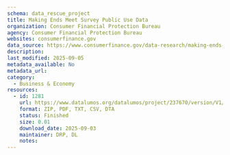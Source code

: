 ```yaml
---
schema: data_rescue_project 
title: Making Ends Meet Survey Public Use Data
organization: Consumer Financial Protection Bureau
agency: Consumer Financial Protection Bureau
websites: consumerfinance.gov
data_source: https://www.consumerfinance.gov/data-research/making-ends-meet-survey-data/public-data/
description: 
last_modified: 2025-09-05
metadata_available: No
metadata_url: 
category:
  - Business & Economy 
resources:
  - id: 1281
    url: https://www.datalumos.org/datalumos/project/237670/version/V1/view
    format: ZIP, PDF, TXT, CSV, DTA
    status: Finished
    size: 0.01
    download_date: 2025-09-03
    maintainer: DRP, DL
    notes: 
---
```

